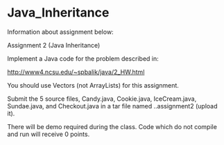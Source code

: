 # Java_Inheritance
Information about assignment below:

Assignment 2 (Java Inheritance)

Implement a Java code for the problem described in:

http://www4.ncsu.edu/~spbalik/java/2_HW.html

You should use Vectors (not ArrayLists) for this assignment. 

Submit the 5 source files, Candy.java, Cookie.java, IceCream.java, Sundae.java, and Checkout.java in a tar file named <firstname>.<lastname>.assignment2 (upload it).

There will be demo required during the class. Code which do not compile and run will receive 0 points.
